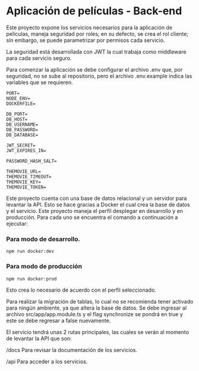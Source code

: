 # Aplicación de películas - Back-end

Este proyecto expone los servicios necesarios para la aplicación de películas, maneja seguridad por roles; en su defecto, se crea el rol cliente; sin embargo, se puede parametrizar por permisos cada servicio.

La seguridad está desarrollada con JWT la cual trabaja como middleware para cada servicio seguro.

Para comenzar la aplicación se debe configurar el archivo .env que, por seguridad, no se sube al repositorio, pero el archivo .env.example indica las variables que se requieren.

```
PORT=
NODE_ENV=
DOCKERFILE=

DB_PORT=
DB_HOST=
DB_USERNAME=
DB_PASSWORD=
DB_DATABASE=

JWT_SECRET=
JWT_EXPIRES_IN=

PASSWORD_HASH_SALT=

THEMOVIE_URL=
THEMOVIE_TIMEOUT=
THEMOVIE_KEY=
THEMOVIE_TOKEN=
```

Este proyecto cuenta con una base de datos relacional y un servidor para levantar la API. Esto se hace gracias a Docker el cual crea la base de datos y el servicio. Este proyecto maneja el perfil desplegar en desarrollo y en producción. Para cada uno se encuentra el comando a continuación a ejecutar:

### Para modo de desarrollo.

```
npm run docker:dev
```

### Para modo de producción

```
npm run docker:prod
```

Esto crea lo necesario de acuerdo con el perfil seleccionado.

Para realizar la migración de tablas, lo cual no se recomienda tener activado para ningún ambiente, ya que altera la base de datos. Se debe ingresar al archivo src/app/app.module.ts y el flag synchronize se pondrá en true y este se debe regresar a false nuevamente.

El servicio tendrá unas 2 rutas principales, las cuales se verán al momento de levantar la API que son:

/docs
Para revisar la documentación de los servicios.

/api
Para acceder a los servicios.
